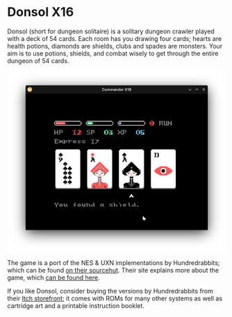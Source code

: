 <!--
SPDX-FileCopyrightText: 2023 Janet Blackquill <uhhadd@gmail.com>

SPDX-License-Identifier: CC0-1.0
-->

# Donsol X16

Donsol (short for dungeon solitaire) is a solitary dungeon crawler played with a deck of 54 cards.
Each room has you drawing four cards; hearts are health potions, diamonds are shields, clubs and spades are monsters.
Your aim is to use potions, shields, and combat wisely to get through the entire dungeon of 54 cards.

![donsol screenshot](data/donsol.png)

The game is a port of the NES & UXN implementations by Hundredrabbits; which can be found [on their sourcehut](https://git.sr.ht/~rabbits/donsol).
Their site explains more about the game, which [can be found here](https://100r.co/site/donsol.html#screenshots).

If you like Donsol, consider buying the versions by Hundredrabbits from their [Itch storefront](https://hundredrabbits.itch.io/donsol); it comes with ROMs for many other systems as well as cartridge art and a printable instruction booklet.
